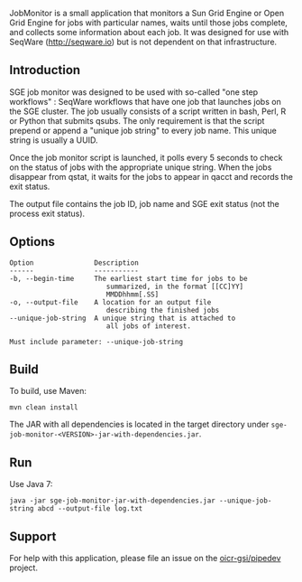 JobMonitor is a small application that monitors a Sun Grid Engine or Open Grid Engine for jobs with
particular names, waits until those jobs complete, and collects some information about each job. It 
was designed for use with SeqWare (http://seqware.io) but is not dependent on that infrastructure.

## Introduction

SGE job monitor was designed to be used with so-called "one step workflows" : SeqWare workflows that
have one job that launches jobs on the SGE cluster. The job usually consists of a script written in 
bash, Perl, R or Python that submits qsubs. The only requirement is that the script prepend or 
append a "unique job string" to every job name. This unique string is usually a UUID.

Once the job monitor script is launched, it polls every 5 seconds to check on the status of jobs 
with the appropriate unique string. When the jobs disappear from qstat, it waits for the jobs to 
appear in qacct and records the exit status.

The output file contains the job ID, job name and SGE exit status (not the process exit status).


## Options

    Option               Description                           
    ------               -----------                           
    -b, --begin-time     The earliest start time for jobs to be
                            summarized, in the format [[CC]YY]  
                            MMDDhhmm[.SS]                       
    -o, --output-file    A location for an output file         
                            describing the finished jobs        
    --unique-job-string  A unique string that is attached to   
                            all jobs of interest.               

    Must include parameter: --unique-job-string

## Build

To build, use Maven:

    mvn clean install

The JAR with all dependencies is located in the target directory under `sge-job-monitor-<VERSION>-jar-with-dependencies.jar`.

## Run

Use Java 7:

    java -jar sge-job-monitor-jar-with-dependencies.jar --unique-job-string abcd --output-file log.txt

## Support

For help with this application, please file an issue on the [oicr-gsi/pipedev](https://github.com/oicr-gsi/pde-dev) project.
